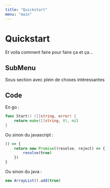 ```yaml
---
title: "Quickstart"
menu: "main"
---
```


# Quickstart

Et voila comment faire pour faire ça et ça...

## SubMenu

Sous section avec plein de choses intéressantes

## Code

En go :

```go 
func Start() ([]string, error) {
    return make([]string, 0), nil
}
```

Ou sinon du javascript :

```javascript 
() => {
    return new Promise((resolve, reject) => {
        resolve(true)
    })
}
```

Ou sinon du java :

```javascript 
new ArrayList().add(true)
```